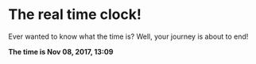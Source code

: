 # The real time clock!

Ever wanted to know what the time is? Well, your journey is about to end!

**The time is Nov 08, 2017, 13:09**